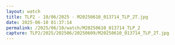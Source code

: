 ```yaml
---
layout: watch
title: TLP2 - 10/06/2025 - M20250610_013714_TLP_2T.jpg
date: 2025-06-10 01:37:14
permalink: /2025/06/10/watch/M20250610_013714_TLP_2
capture: TLP2/2025/202506/20250609/M20250610_013714_TLP_2T.jpg
---
```

